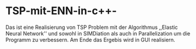 # TSP-mit-ENN-in-c++-
Das ist eine Realisierung von TSP Problem mit der Algorithmus ,,Elastic Neural Network'' und sowohl in SIMDiation als auch in Parallelization um die Programm zu verbessern. 
Am Ende das Ergebis wird in GUI realisiern.
